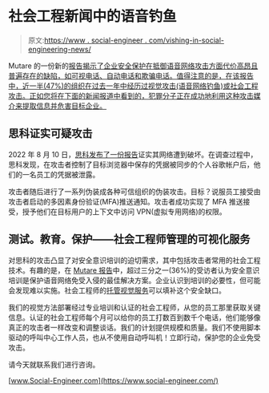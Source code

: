 # 社会工程新闻中的语音钓鱼

> 原文:[https://www . social-engineer . com/vishing-in-social-engineering-news/](https://www.social-engineer.com/vishing-in-social-engineering-news/)

Mutare 的一份新的[报告揭示了企业安全保护在抵御语音网络攻击方面代价高昂且普遍存在的缺陷，如可视电话、自动电话和欺骗电话。值得注意的是，在该报告中，近一半(47%)的组织在过去一年中经历过视觉攻击(语音网络钓鱼)或社会工程攻击。正如您将在下面的新闻报道中看到的，犯罪分子正在成功地利用这种攻击媒介来提取信息并危害目标企业。](https://www.mutare.com/wp-content/uploads/2022/07/Mutare_2022-Voice-Network-Threat-Survey_v5.pdf)

## 思科证实可疑攻击

2022 年 8 月 10 日，[思科发布了一份报告](https://blog.talosintelligence.com/2022/08/recent-cyber-attack.html)证实其网络遭到破坏。在调查过程中，思科发现，在攻击者控制了目标浏览器中保存的凭据被同步的个人谷歌帐户后，他们的一名员工的凭据被泄露。

攻击者随后进行了一系列伪装成各种可信组织的伪装攻击。目标？说服员工接受由攻击者启动的多因素身份验证(MFA)推送通知。攻击者成功实现了 MFA 推送接受，授予他们在目标用户的上下文中访问 VPN(虚拟专用网络)的权限。

## 测试。教育。保护——社会工程师管理的可视化服务

对思科的攻击凸显了对安全意识培训的迫切需求，其中包括攻击者常用的社会工程技术。有趣的是，在 [Mutare 报告](https://www.mutare.com/wp-content/uploads/2022/07/Mutare_2022-Voice-Network-Threat-Survey_v5.pdf)中，超过三分之一(36%)的受访者认为安全意识培训是保护语音网络免受入侵的最佳解决方案。企业认识到培训的必要性，但可能会发现难以实施。社会工程师的[托管视觉服务](https://www.social-engineer.com/managed-services/managed-vishing-service/)可以填补这个安全缺口。

我们的视觉方法部署经过专业培训和认证的社会工程师，从您的员工那里获取关键信息。认证的社会工程师每个月可以给你的员工打数百到数千个电话，他们能够像真正的攻击者一样改变和调整谈话。我们的计划提供规模和质量。我们不使用脚本驱动的呼叫中心工作人员，也从不使用自动呼叫机！立即行动，保护您的企业免受攻击。

请今天就联系我们进行咨询。

[www.Social-Engineer.com](https://www.social-engineer.com/)